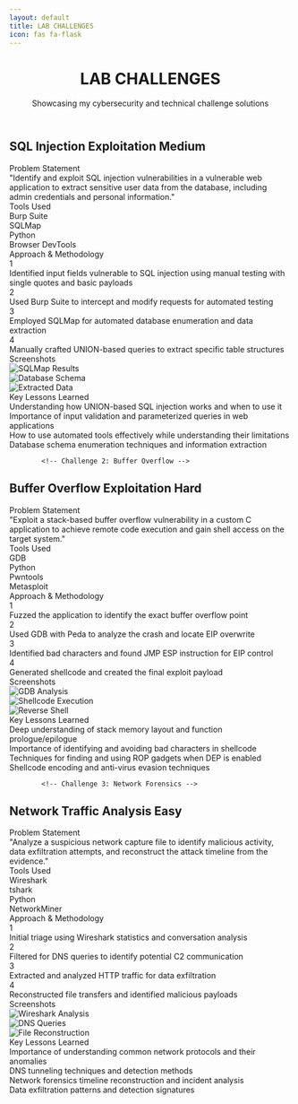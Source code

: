 ```yaml
---
layout: default
title: LAB CHALLENGES
icon: fas fa-flask
---
```

<div class="container">
        <header>
            <div class="header-content">
                <i class="fas fa-flask icon"></i>
                <div>
                    <h1>LAB CHALLENGES</h1>
                    <p class="subtitle">Showcasing my cybersecurity and technical challenge solutions</p>
                </div>
            </div>
        </header>

<div class="challenges-grid">
            <!-- Challenge 1: SQL Injection -->
            <div class="challenge-card">
                <div class="challenge-header">
                    <div class="challenge-icon">
                        <i class="fas fa-database"></i>
                    </div>
                    <h2 class="challenge-title">SQL Injection Exploitation
                        <span class="difficulty-badge difficulty-medium">Medium</span>
                    </h2>
                </div>

<div class="section-title">
                    <i class="fas fa-question-circle"></i>
                    <span>Problem Statement</span>
                </div>
                <div class="problem-statement">
                    "Identify and exploit SQL injection vulnerabilities in a vulnerable web application to extract sensitive user data from the database, including admin credentials and personal information."
                </div>

<div class="section-title">
                    <i class="fas fa-tools"></i>
                    <span>Tools Used</span>
                </div>
                <div class="tech-stack">
                    <div class="tech-item">
                        <i class="fas fa-terminal"></i>
                        <span>Burp Suite</span>
                    </div>
                    <div class="tech-item">
                        <i class="fas fa-code"></i>
                        <span>SQLMap</span>
                    </div>
                    <div class="tech-item">
                        <i class="fab fa-python"></i>
                        <span>Python</span>
                    </div>
                    <div class="tech-item">
                        <i class="fas fa-globe"></i>
                        <span>Browser DevTools</span>
                    </div>
                </div>

 <div class="section-title">
                    <i class="fas fa-route"></i>
                    <span>Approach & Methodology</span>
                </div>
                <div class="approach-steps">
                    <div class="step">
                        <div class="step-number">1</div>
                        <div>Identified input fields vulnerable to SQL injection using manual testing with single quotes and basic payloads</div>
                    </div>
                    <div class="step">
                        <div class="step-number">2</div>
                        <div>Used Burp Suite to intercept and modify requests for automated testing</div>
                    </div>
                    <div class="step">
                        <div class="step-number">3</div>
                        <div>Employed SQLMap for automated database enumeration and data extraction</div>
                    </div>
                    <div class="step">
                        <div class="step-number">4</div>
                        <div>Manually crafted UNION-based queries to extract specific table structures</div>
                    </div>
                </div>

<div class="section-title">
                    <i class="fas fa-camera"></i>
                    <span>Screenshots</span>
                </div>
                <div class="screenshot-gallery">
                    <div class="screenshot">
                        <img src="https://via.placeholder.com/300x150/1e293b/3b82f6?text=SQLMap+Results" alt="SQLMap Results">
                    </div>
                    <div class="screenshot">
                        <img src="https://via.placeholder.com/300x150/1e293b/10b981?text=Database+Schema" alt="Database Schema">
                    </div>
                    <div class="screenshot">
                        <img src="https://via.placeholder.com/300x150/1e293b/f59e0b?text=Extracted+Data" alt="Extracted Data">
                    </div>
                </div>
<div class="section-title">
                    <i class="fas fa-graduation-cap"></i>
                    <span>Key Lessons Learned</span>
                </div>
                <div class="lessons-learned">
                    <div class="lesson-item">
                        <i class="fas fa-check-circle lesson-icon"></i>
                        <div>Understanding how UNION-based SQL injection works and when to use it</div>
                    </div>
                    <div class="lesson-item">
                        <i class="fas fa-check-circle lesson-icon"></i>
                        <div>Importance of input validation and parameterized queries in web applications</div>
                    </div>
                    <div class="lesson-item">
                        <i class="fas fa-check-circle lesson-icon"></i>
                        <div>How to use automated tools effectively while understanding their limitations</div>
                    </div>
                    <div class="lesson-item">
                        <i class="fas fa-check-circle lesson-icon"></i>
                        <div>Database schema enumeration techniques and information extraction</div>
                    </div>
                </div>
            </div>

            <!-- Challenge 2: Buffer Overflow -->
<div class="challenge-card">
                <div class="challenge-header">
                    <div class="challenge-icon">
                        <i class="fas fa-memory"></i>
                    </div>
                    <h2 class="challenge-title">Buffer Overflow Exploitation
                        <span class="difficulty-badge difficulty-hard">Hard</span>
                    </h2>
                </div>

<div class="section-title">
                    <i class="fas fa-question-circle"></i>
                    <span>Problem Statement</span>
                </div>
                <div class="problem-statement">
                    "Exploit a stack-based buffer overflow vulnerability in a custom C application to achieve remote code execution and gain shell access on the target system."
                </div>

<div class="section-title">
                    <i class="fas fa-tools"></i>
                    <span>Tools Used</span>
                </div>
                <div class="tech-stack">
                    <div class="tech-item">
                        <i class="fas fa-bug"></i>
                        <span>GDB</span>
                    </div>
                    <div class="tech-item">
                        <i class="fas fa-code"></i>
                        <span>Python</span>
                    </div>
                    <div class="tech-item">
                        <i class="fas fa-terminal"></i>
                        <span>Pwntools</span>
                    </div>
                    <div class="tech-item">
                        <i class="fas fa-microchip"></i>
                        <span>Metasploit</span>
                    </div>
                </div>

<div class="section-title">
                    <i class="fas fa-route"></i>
                    <span>Approach & Methodology</span>
                </div>
                <div class="approach-steps">
                    <div class="step">
                        <div class="step-number">1</div>
                        <div>Fuzzed the application to identify the exact buffer overflow point</div>
                    </div>
                    <div class="step">
                        <div class="step-number">2</div>
                        <div>Used GDB with Peda to analyze the crash and locate EIP overwrite</div>
                    </div>
                    <div class="step">
                        <div class="step-number">3</div>
                        <div>Identified bad characters and found JMP ESP instruction for EIP control</div>
                    </div>
                    <div class="step">
                        <div class="step-number">4</div>
                        <div>Generated shellcode and created the final exploit payload</div>
                    </div>
                </div>

<div class="section-title">
                    <i class="fas fa-camera"></i>
                    <span>Screenshots</span>
                </div>
                <div class="screenshot-gallery">
                    <div class="screenshot">
                        <img src="https://via.placeholder.com/300x150/1e293b/ef4444?text=GDB+Analysis" alt="GDB Analysis">
                    </div>
                    <div class="screenshot">
                        <img src="https://via.placeholder.com/300x150/1e293b/3b82f6?text=Shellcode+Execution" alt="Shellcode Execution">
                    </div>
                    <div class="screenshot">
                        <img src="https://via.placeholder.com/300x150/1e293b/10b981?text=Reverse+Shell" alt="Reverse Shell">
                    </div>
                </div>

<div class="section-title">
                    <i class="fas fa-graduation-cap"></i>
                    <span>Key Lessons Learned</span>
                </div>
                <div class="lessons-learned">
                    <div class="lesson-item">
                        <i class="fas fa-check-circle lesson-icon"></i>
                        <div>Deep understanding of stack memory layout and function prologue/epilogue</div>
                    </div>
                    <div class="lesson-item">
                        <i class="fas fa-check-circle lesson-icon"></i>
                        <div>Importance of identifying and avoiding bad characters in shellcode</div>
                    </div>
                    <div class="lesson-item">
                        <i class="fas fa-check-circle lesson-icon"></i>
                        <div>Techniques for finding and using ROP gadgets when DEP is enabled</div>
                    </div>
                    <div class="lesson-item">
                        <i class="fas fa-check-circle lesson-icon"></i>
                        <div>Shellcode encoding and anti-virus evasion techniques</div>
                    </div>
                </div>
            </div>

            <!-- Challenge 3: Network Forensics -->
<div class="challenge-card">
                <div class="challenge-header">
                    <div class="challenge-icon">
                        <i class="fas fa-network-wired"></i>
                    </div>
                    <h2 class="challenge-title">Network Traffic Analysis
                        <span class="difficulty-badge difficulty-easy">Easy</span>
                    </h2>
                </div>

<div class="section-title">
                    <i class="fas fa-question-circle"></i>
                    <span>Problem Statement</span>
                </div>
                <div class="problem-statement">
                    "Analyze a suspicious network capture file to identify malicious activity, data exfiltration attempts, and reconstruct the attack timeline from the evidence."
                </div>

<div class="section-title">
                    <i class="fas fa-tools"></i>
                    <span>Tools Used</span>
                </div>
                <div class="tech-stack">
                    <div class="tech-item">
                        <i class="fas fa-search"></i>
                        <span>Wireshark</span>
                    </div>
                    <div class="tech-item">
                        <i class="fas fa-filter"></i>
                        <span>tshark</span>
                    </div>
                    <div class="tech-item">
                        <i class="fab fa-python"></i>
                        <span>Python</span>
                    </div>
                    <div class="tech-item">
                        <i class="fas fa-chart-bar"></i>
                        <span>NetworkMiner</span>
                    </div>
                </div>
<div class="section-title">
                    <i class="fas fa-route"></i>
                    <span>Approach & Methodology</span>
                </div>
                <div class="approach-steps">
                    <div class="step">
                        <div class="step-number">1</div>
                        <div>Initial triage using Wireshark statistics and conversation analysis</div>
                    </div>
                    <div class="step">
                        <div class="step-number">2</div>
                        <div>Filtered for DNS queries to identify potential C2 communication</div>
                    </div>
                    <div class="step">
                        <div class="step-number">3</div>
                        <div>Extracted and analyzed HTTP traffic for data exfiltration</div>
                    </div>
                    <div class="step">
                        <div class="step-number">4</div>
                        <div>Reconstructed file transfers and identified malicious payloads</div>
                    </div>
                </div>

 <div class="section-title">
                    <i class="fas fa-camera"></i>
                    <span>Screenshots</span>
                </div>
                <div class="screenshot-gallery">
                    <div class="screenshot">
                        <img src="https://via.placeholder.com/300x150/1e293b/3b82f6?text=Wireshark+Analysis" alt="Wireshark Analysis">
                    </div>
                    <div class="screenshot">
                        <img src="https://via.placeholder.com/300x150/1e293b/f59e0b?text=DNS+Queries" alt="DNS Queries">
                    </div>
                    <div class="screenshot">
                        <img src="https://via.placeholder.com/300x150/1e293b/10b981?text=File+Reconstruction" alt="File Reconstruction">
                    </div>
                </div>

<div class="section-title">
                    <i class="fas fa-graduation-cap"></i>
                    <span>Key Lessons Learned</span>
                </div>
                <div class="lessons-learned">
                    <div class="lesson-item">
                        <i class="fas fa-check-circle lesson-icon"></i>
                        <div>Importance of understanding common network protocols and their anomalies</div>
                    </div>
                    <div class="lesson-item">
                        <i class="fas fa-check-circle lesson-icon"></i>
                        <div>DNS tunneling techniques and detection methods</div>
                    </div>
                    <div class="lesson-item">
                        <i class="fas fa-check-circle lesson-icon"></i>
                        <div>Network forensics timeline reconstruction and incident analysis</div>
                    </div>
                    <div class="lesson-item">
                        <i class="fas fa-check-circle lesson-icon"></i>
                        <div>Data exfiltration patterns and detection signatures</div>
                    </div>
                </div>
            </div>
        </div>
    </div>
